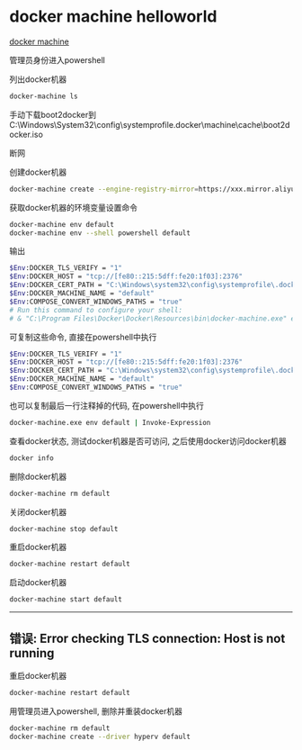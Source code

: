 # docker machine helloworld

[docker machine](https://docs.docker.com/machine/overview/)

管理员身份进入powershell

列出docker机器

```bash
docker-machine ls
```

手动下载boot2docker到C:\Windows\System32\config\systemprofile\.docker\machine\cache\boot2docker.iso

断网

创建docker机器

```bash
docker-machine create --engine-registry-mirror=https://xxx.mirror.aliyuncs.com --driver hyperv default
```

获取docker机器的环境变量设置命令

```bash
docker-machine env default
docker-machine env --shell powershell default
```

输出

```bash
$Env:DOCKER_TLS_VERIFY = "1"
$Env:DOCKER_HOST = "tcp://[fe80::215:5dff:fe20:1f03]:2376"
$Env:DOCKER_CERT_PATH = "C:\Windows\system32\config\systemprofile\.docker\machine\machines\default"
$Env:DOCKER_MACHINE_NAME = "default"
$Env:COMPOSE_CONVERT_WINDOWS_PATHS = "true"
# Run this command to configure your shell:
# & "C:\Program Files\Docker\Docker\Resources\bin\docker-machine.exe" env default | Invoke-Expression
```

可复制这些命令, 直接在powershell中执行

```bash
$Env:DOCKER_TLS_VERIFY = "1"
$Env:DOCKER_HOST = "tcp://[fe80::215:5dff:fe20:1f03]:2376"
$Env:DOCKER_CERT_PATH = "C:\Windows\system32\config\systemprofile\.docker\machine\machines\default"
$Env:DOCKER_MACHINE_NAME = "default"
$Env:COMPOSE_CONVERT_WINDOWS_PATHS = "true"
```

也可以复制最后一行注释掉的代码, 在powershell中执行

```bash
docker-machine.exe env default | Invoke-Expression
```

查看docker状态, 测试docker机器是否可访问, 之后使用docker访问docker机器

```bash
docker info
```

删除docker机器

```bash
docker-machine rm default
```

关闭docker机器

```bash
docker-machine stop default
```

重启docker机器

```bash
docker-machine restart default
```

启动docker机器

```bash
docker-machine start default
```

------

## 错误: Error checking TLS connection: Host is not running

重启docker机器

```bash
docker-machine restart default
```

用管理员进入powershell, 删除并重装docker机器

```bash
docker-machine rm default
docker-machine create --driver hyperv default
```
